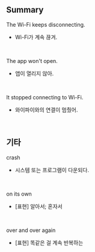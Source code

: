 ## Summary

The Wi-Fi keeps disconnecting.
- Wi-Fi가 계속 끊겨.

<br>

The app won't open.
- 앱이 열리지 않아.

<br>

It stopped connecting to Wi-Fi.
- 와이파이와의 연결이 멈췄어.

<br>

## 기타

crash
- 시스템 또는 프로그램이 다운되다.

<br>

on its own
- [표현] 알아서; 혼자서

<br>

over and over again
- [표현] 똑같은 걸 계속 반복하는
